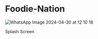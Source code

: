 # Foodie-Nation

![WhatsApp Image 2024-04-30 at 12 10 18](https://github.com/ShubhenduSrivastava/Foodie-Nation/assets/71115938/ef81854d-901a-4596-bc0f-e0fb1f809c25)

Splash Screen

